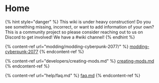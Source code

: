 # Home

{% hint style="danger" %}
This wiki is under heavy construction! Do you see something missing, incorrect, or want to add information of your own? This is a community project so please consider reaching out to us on Discord to get involved! We have a #wiki channel!
{% endhint %}

{% content-ref url="modding/modding-cyberpunk-2077/" %}
[modding-cyberpunk-2077](modding/modding-cyberpunk-2077/)
{% endcontent-ref %}

{% content-ref url="developers/creating-mods.md" %}
[creating-mods.md](developers/creating-mods.md)
{% endcontent-ref %}

{% content-ref url="help/faq.md" %}
[faq.md](help/faq.md)
{% endcontent-ref %}
